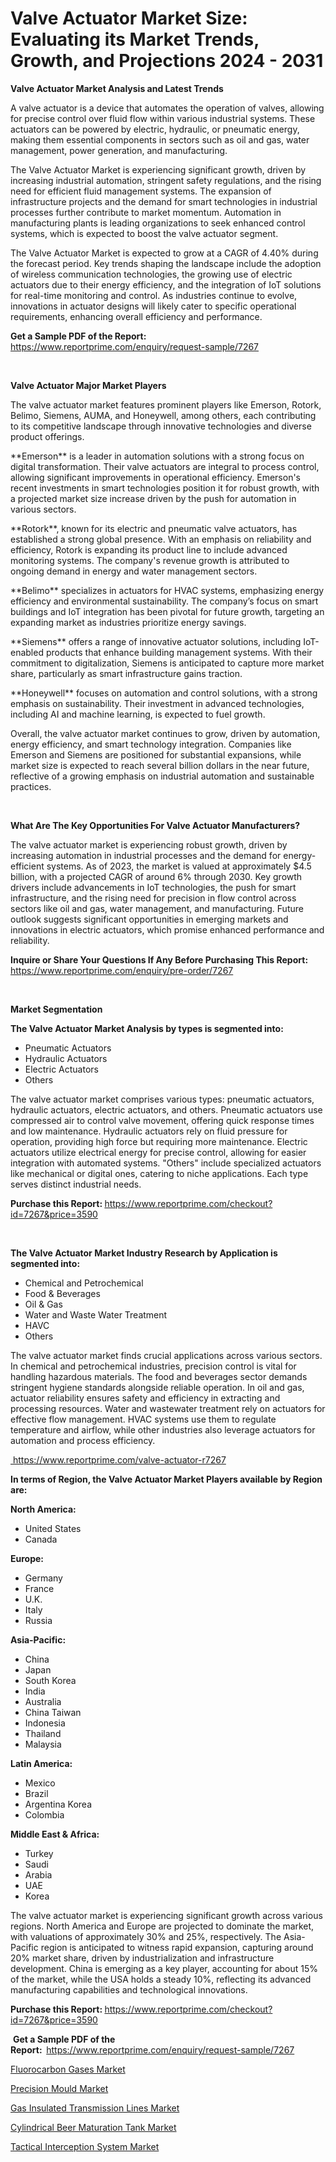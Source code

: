 <p><h1>Valve Actuator Market Size: Evaluating its Market Trends, Growth, and Projections 2024 - 2031</h1></p><p><strong>Valve Actuator Market Analysis and Latest Trends</strong></p>
<p><p>A valve actuator is a device that automates the operation of valves, allowing for precise control over fluid flow within various industrial systems. These actuators can be powered by electric, hydraulic, or pneumatic energy, making them essential components in sectors such as oil and gas, water management, power generation, and manufacturing. </p><p>The Valve Actuator Market is experiencing significant growth, driven by increasing industrial automation, stringent safety regulations, and the rising need for efficient fluid management systems. The expansion of infrastructure projects and the demand for smart technologies in industrial processes further contribute to market momentum. Automation in manufacturing plants is leading organizations to seek enhanced control systems, which is expected to boost the valve actuator segment.</p><p>The Valve Actuator Market is expected to grow at a CAGR of 4.40% during the forecast period. Key trends shaping the landscape include the adoption of wireless communication technologies, the growing use of electric actuators due to their energy efficiency, and the integration of IoT solutions for real-time monitoring and control. As industries continue to evolve, innovations in actuator designs will likely cater to specific operational requirements, enhancing overall efficiency and performance.</p></p>
<p><strong>Get a Sample PDF of the Report:&nbsp;</strong> <a href="https://www.reportprime.com/enquiry/request-sample/7267?utm_campaign=1113&utm_medium=2&utm_source=Github&utm_content=ia&utm_term=28102024&utm_id=valve-actuator">https://www.reportprime.com/enquiry/request-sample/7267</a></p>
<p>&nbsp;</p>
<p><strong>Valve Actuator Major Market Players</strong></p>
<p><p>The valve actuator market features prominent players like Emerson, Rotork, Belimo, Siemens, AUMA, and Honeywell, among others, each contributing to its competitive landscape through innovative technologies and diverse product offerings.</p><p>**Emerson** is a leader in automation solutions with a strong focus on digital transformation. Their valve actuators are integral to process control, allowing significant improvements in operational efficiency. Emerson's recent investments in smart technologies position it for robust growth, with a projected market size increase driven by the push for automation in various sectors.</p><p>**Rotork**, known for its electric and pneumatic valve actuators, has established a strong global presence. With an emphasis on reliability and efficiency, Rotork is expanding its product line to include advanced monitoring systems. The company's revenue growth is attributed to ongoing demand in energy and water management sectors.</p><p>**Belimo** specializes in actuators for HVAC systems, emphasizing energy efficiency and environmental sustainability. The company’s focus on smart buildings and IoT integration has been pivotal for future growth, targeting an expanding market as industries prioritize energy savings.</p><p>**Siemens** offers a range of innovative actuator solutions, including IoT-enabled products that enhance building management systems. With their commitment to digitalization, Siemens is anticipated to capture more market share, particularly as smart infrastructure gains traction.</p><p>**Honeywell** focuses on automation and control solutions, with a strong emphasis on sustainability. Their investment in advanced technologies, including AI and machine learning, is expected to fuel growth.</p><p>Overall, the valve actuator market continues to grow, driven by automation, energy efficiency, and smart technology integration. Companies like Emerson and Siemens are positioned for substantial expansions, while market size is expected to reach several billion dollars in the near future, reflective of a growing emphasis on industrial automation and sustainable practices.</p></p>
<p>&nbsp;</p>
<p><strong>What Are The Key Opportunities For Valve Actuator Manufacturers?</strong></p>
<p><p>The valve actuator market is experiencing robust growth, driven by increasing automation in industrial processes and the demand for energy-efficient systems. As of 2023, the market is valued at approximately $4.5 billion, with a projected CAGR of around 6% through 2030. Key growth drivers include advancements in IoT technologies, the push for smart infrastructure, and the rising need for precision in flow control across sectors like oil and gas, water management, and manufacturing. Future outlook suggests significant opportunities in emerging markets and innovations in electric actuators, which promise enhanced performance and reliability.</p></p>
<p><strong>Inquire or Share Your Questions If Any Before Purchasing This Report:</strong> <a href="https://www.reportprime.com/enquiry/pre-order/7267?utm_campaign=1113&utm_medium=2&utm_source=Github&utm_content=ia&utm_term=28102024&utm_id=valve-actuator">https://www.reportprime.com/enquiry/pre-order/7267</a></p>
<p>&nbsp;</p>
<p><strong>Market Segmentation</strong></p>
<p><strong>The Valve Actuator Market Analysis by types is segmented into:</strong></p>
<p><ul><li>Pneumatic Actuators</li><li>Hydraulic Actuators</li><li>Electric Actuators</li><li>Others</li></ul></p>
<p><p>The valve actuator market comprises various types: pneumatic actuators, hydraulic actuators, electric actuators, and others. Pneumatic actuators use compressed air to control valve movement, offering quick response times and low maintenance. Hydraulic actuators rely on fluid pressure for operation, providing high force but requiring more maintenance. Electric actuators utilize electrical energy for precise control, allowing for easier integration with automated systems. "Others" include specialized actuators like mechanical or digital ones, catering to niche applications. Each type serves distinct industrial needs.</p></p>
<p><strong>Purchase this Report:&nbsp;</strong><a href="https://www.reportprime.com/checkout?id=7267&price=3590&utm_campaign=1113&utm_medium=2&utm_source=Github&utm_content=ia&utm_term=28102024&utm_id=valve-actuator">https://www.reportprime.com/checkout?id=7267&price=3590</a></p>
<p>&nbsp;</p>
<p><strong>The Valve Actuator Market Industry Research by Application is segmented into:</strong></p>
<p><ul><li>Chemical and Petrochemical</li><li>Food & Beverages</li><li>Oil & Gas</li><li>Water and Waste Water Treatment</li><li>HAVC</li><li>Others</li></ul></p>
<p><p>The valve actuator market finds crucial applications across various sectors. In chemical and petrochemical industries, precision control is vital for handling hazardous materials. The food and beverages sector demands stringent hygiene standards alongside reliable operation. In oil and gas, actuator reliability ensures safety and efficiency in extracting and processing resources. Water and wastewater treatment rely on actuators for effective flow management. HVAC systems use them to regulate temperature and airflow, while other industries also leverage actuators for automation and process efficiency.</p></p>
<p><a href="https://www.reportprime.com/valve-actuator-r7267?utm_campaign=1113&utm_medium=2&utm_source=Github&utm_content=ia&utm_term=28102024&utm_id=valve-actuator">&nbsp;https://www.reportprime.com/valve-actuator-r7267</a></p>
<p><strong>In terms of Region, the Valve Actuator Market Players available by Region are:</strong></p>
<p>
    <p> <strong> North America: </strong>
        <ul>
            <li>United States</li>
            <li>Canada</li>
        </ul>
        </p> 
    <p> <strong> Europe: </strong>
        <ul>
            <li>Germany</li>
            <li>France</li>
            <li>U.K.</li>
            <li>Italy</li>
            <li>Russia</li>
        </ul>
        </p> 
    <p> <strong> Asia-Pacific: </strong>
        <ul>
            <li>China</li>
            <li>Japan</li>
            <li>South Korea</li>
            <li>India</li>
            <li>Australia</li>
            <li>China Taiwan</li>
            <li>Indonesia</li>
            <li>Thailand</li>
            <li>Malaysia</li>
        </ul>
        </p> 
    <p> <strong> Latin America: </strong>
        <ul>
            <li>Mexico</li>
            <li>Brazil</li>
            <li>Argentina Korea</li>
            <li>Colombia</li>
        </ul>
        </p> 
    <p> <strong> Middle East & Africa: </strong>
        <ul>
            <li>Turkey</li>
            <li>Saudi</li>
            <li>Arabia</li>
            <li>UAE</li>
            <li>Korea</li>
        </ul>
    </p>
    </p>
<p><p>The valve actuator market is experiencing significant growth across various regions. North America and Europe are projected to dominate the market, with valuations of approximately 30% and 25%, respectively. The Asia-Pacific region is anticipated to witness rapid expansion, capturing around 20% market share, driven by industrialization and infrastructure development. China is emerging as a key player, accounting for about 15% of the market, while the USA holds a steady 10%, reflecting its advanced manufacturing capabilities and technological innovations.</p></p>
<p><strong>Purchase this Report: </strong><a href="https://www.reportprime.com/checkout?id=7267&price=3590&utm_campaign=1113&utm_medium=2&utm_source=Github&utm_content=ia&utm_term=28102024&utm_id=valve-actuator">https://www.reportprime.com/checkout?id=7267&price=3590</a></p>
<p>&nbsp;<strong>Get a Sample PDF of the Report:&nbsp;&nbsp;</strong><a href="https://www.reportprime.com/enquiry/request-sample/7267?utm_campaign=1113&utm_medium=2&utm_source=Github&utm_content=ia&utm_term=28102024&utm_id=valve-actuator">https://www.reportprime.com/enquiry/request-sample/7267</a></p>
<p><strong></strong></p>
<p><p><a href="https://www.linkedin.com/pulse/investing-fluorocarbon-gases-market-trends-leading-products-cmice?utm_campaign=1113&utm_medium=2&utm_source=Github&utm_content=ia&utm_term=28102024&utm_id=valve-actuator">Fluorocarbon Gases Market</a></p><p><a href="https://github.com/keitelmoprotinu/Market-Research-Report-List-1/blob/main/precision-mould-market.md?utm_campaign=1113&utm_medium=2&utm_source=Github&utm_content=ia&utm_term=28102024&utm_id=valve-actuator">Precision Mould Market</a></p><p><a href="https://www.linkedin.com/pulse/deep-dive-gas-insulated-transmission-lines-market-itstrends-kmejc?utm_campaign=1113&utm_medium=2&utm_source=Github&utm_content=ia&utm_term=28102024&utm_id=valve-actuator">Gas Insulated Transmission Lines Market</a></p><p><a href="https://issuu.com/reportprime-2/docs/cylindrical-beer-maturation-tank-ma_37a21c1bcc965f?utm_campaign=1113&utm_medium=2&utm_source=Github&utm_content=ia&utm_term=28102024&utm_id=valve-actuator">Cylindrical Beer Maturation Tank Market</a></p><p><a href="https://issuu.com/reportprime-2/docs/tactical-interception-system-market_ef1a2d9b22962c?utm_campaign=1113&utm_medium=2&utm_source=Github&utm_content=ia&utm_term=28102024&utm_id=valve-actuator">Tactical Interception System Market</a></p></p>